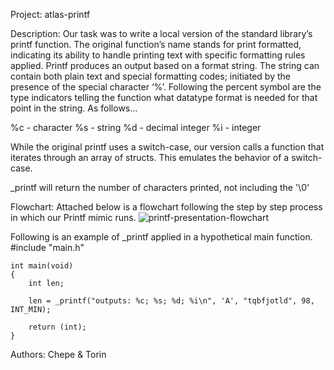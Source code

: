 Project: atlas-printf

Description: Our task was to write a local version of the standard library’s printf function. The original function’s name stands for print formatted, indicating its ability to handle printing text with specific formatting rules applied. Printf produces an output based on a format string. The string can contain both plain text and special formatting codes; initiated by the presence of the special character ‘%’. Following the percent symbol are the type indicators telling the function what datatype format is needed for that point in the string. As follows… 

%c - character
%s - string
%d - decimal integer
%i - integer

While the original printf uses a switch-case, our version calls a function that iterates through an array of structs. This emulates the behavior of a switch-case.

_printf will return the number of characters printed, not including the '\0'

Flowchart: Attached below is a flowchart following the step by step process in which our Printf mimic runs.
![printf-presentation-flowchart](https://github.com/chepeniv/atlas-printf/assets/155486318/46540ef5-4d67-4718-aafa-8dc550688ee6)

Following is an example of _printf applied in a hypothetical main function.
	#include "main.h"

	int main(void)
	{
		int len;

		len = _printf("outputs: %c; %s; %d; %i\n", 'A', "tqbfjotld", 98, INT_MIN);

		return (int);
	}

Authors: Chepe & Torin